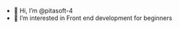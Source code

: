 - 👋 Hi, I’m @pitasoft-4
- 👀 I’m interested in Front end development for beginners


<!---
pitasoft-4/pitasoft-4 is a ✨ special ✨ repository because its `README.md` (this file) appears on your GitHub profile.
You can click the Preview link to take a look at your changes.
--->
